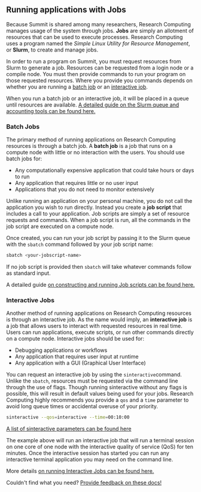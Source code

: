## Running applications with Jobs

Because Summit is shared among many researchers, Research Computing manages usage of the system through jobs. **Jobs** are simply an allotment of resources that can be used to execute processes. Research Computing uses a program named the *Simple Linux Utility for Resource Management*, or **Slurm**, to create and manage jobs.

In order to run a program on Summit, you must request resources from Slurm to generate a job. Resources can be requested from a login node or a compile node. You must then provide commands to run your program on those requested resources. Where you provide you commands depends on whether you are running a [batch job](batch-jobs.html) or an [interactive job](interactive-jobs.html).

When you run a batch job or an interactive job, it will be placed in a queue until resources are available. [A detailed guide on the Slurm queue and accounting tools can be found here.](slurm-commands.html)

### Batch Jobs

The primary method of running applications on Research Computing resources is through a batch job. A **batch job** is a job that runs on a compute node with little or no interaction with the users. You should use batch jobs for:

- Any computationally expensive application that could take hours or days to run
- Any application that requires little or no user input
- Applications that you do not need to monitor extensively

Unlike running an application on your personal machine, you do not call the application you wish to run directly. Instead you create a **job script** that includes a call to your application. Job scripts are simply a set of resource requests and commands. When a job script is run, all the commands in the job script are executed on a compute node. 

Once created, you can run your job script by passing it to the Slurm queue with the `sbatch` command followed by your job script name:

```bash
sbatch <your-jobscript-name>
```

If no job script is provided then `sbatch` will take whatever commands follow as standard input.

A detailed guide [on constructing and running Job scripts can be found here.](batch-jobs.html)

### Interactive Jobs

Another method of running applications on Research Computing resources is through an interactive job. As the name would imply, an **interactive job** is a job that allows users to interact with requested resources in real time. Users can run applications, execute scripts, or run other commands directly on a compute node. Interactive jobs should be used for:

- Debugging applications or workflows
- Any application that requires user input at runtime
- Any application with a GUI (Graphical User Interface)

You can request an interactive job by using the `sinteractive`command. Unlike the `sbatch`, resources must be requested via the command line through the use of flags. Though running sinteractive without any flags is possible, this will result in default values being used for your jobs. Research Computing highly recommends you provide a `qos` and a `time` parameter to avoid long queue times or accidental overuse of your priority. 

```bash
sinteractive --qos=interactive --time=00:10:00
```

[A list of sinteractive parameters can be found here](job-resources.html)

The example above will run an interactive job that will run a terminal session on one core of one node with the interactive quality of service (QoS) for ten minutes. Once the interactive session has started you can run any interactive terminal application you may need on the command line. 

More details [on running Interactive Jobs can be found here.](interactive-jobs.html)

Couldn't find what you need? [Provide feedback on these docs!](https://forms.gle/bSQEeFrdvyeQWPtW9)

